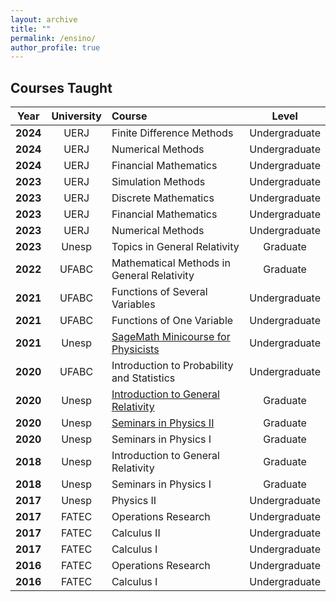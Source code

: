 ```yaml
---
layout: archive
title: ""
permalink: /ensino/
author_profile: true
---
```


## Courses Taught

| **Year**  | **University** | **Course**                                                   | **Level**     |
| :------: | :------------: | :---------------------------------------------------------- | :-----------: |
| **2024** | UERJ           | Finite Difference Methods                                           | Undergraduate |
| **2024** | UERJ           | Numerical Methods                                           | Undergraduate |
| **2024** | UERJ           | Financial Mathematics                                       | Undergraduate |
| **2023** | UERJ           | Simulation Methods                                          | Undergraduate |
| **2023** | UERJ           | Discrete Mathematics                                        | Undergraduate |
| **2023** | UERJ           | Financial Mathematics                                       | Undergraduate |
| **2023** | UERJ           | Numerical Methods                                           | Undergraduate |
| **2023** | Unesp          | Topics in General Relativity                                | Graduate      |
| **2022** | UFABC          | Mathematical Methods in General Relativity                 | Graduate      |
| **2021** | UFABC          | Functions of Several Variables                              | Undergraduate |
| **2021** | UFABC          | Functions of One Variable                                   | Undergraduate |
| **2021** | Unesp          | [SageMath Minicourse for Physicists](https://rogeriotc.github.io/curso_sage/) | Undergraduate |
| **2020** | UFABC          | Introduction to Probability and Statistics                 | Undergraduate |
| **2020** | Unesp          | [Introduction to General Relativity](https://rogeriotc.github.io/_pages/RG-1.html) | Graduate      |
| **2020** | Unesp          | [Seminars in Physics II](https://rogeriotc.github.io/_pages/SFII_2020_2.html) | Graduate      |
| **2020** | Unesp          | Seminars in Physics I                                       | Graduate      |
| **2018** | Unesp          | Introduction to General Relativity                         | Graduate      |
| **2018** | Unesp          | Seminars in Physics I                                       | Graduate      |
| **2017** | Unesp          | Physics II                                                 | Undergraduate |
| **2017** | FATEC          | Operations Research                                        | Undergraduate |
| **2017** | FATEC          | Calculus II                                                | Undergraduate |
| **2017** | FATEC          | Calculus I                                                 | Undergraduate |
| **2016** | FATEC          | Operations Research                                        | Undergraduate |
| **2016** | FATEC          | Calculus I                                                 | Undergraduate |

